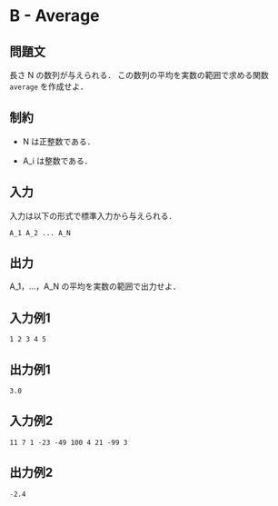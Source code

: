 # B - Average

## 問題文

長さ N の数列が与えられる．
この数列の平均を実数の範囲で求める関数 `average` を作成せよ．

## 制約

- N は正整数である．

- A_i は整数である．

## 入力

入力は以下の形式で標準入力から与えられる．

```
A_1 A_2 ... A_N
```

## 出力

A_1，...，A_N の平均を実数の範囲で出力せよ．

## 入力例1

```
1 2 3 4 5
```

## 出力例1

```
3.0
```

## 入力例2

```
11 7 1 -23 -49 100 4 21 -99 3
```

## 出力例2

```
-2.4
```
